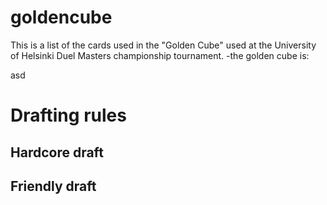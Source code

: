 # goldencube
This is a list of the cards used in the "Golden Cube" used at the University of Helsinki Duel Masters championship tournament.
-the golden cube is:

asd


# Drafting rules
## Hardcore draft
## Friendly draft
